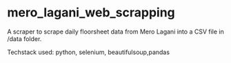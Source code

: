 # mero_lagani_web_scrapping

A scraper to scrape daily floorsheet data from Mero Lagani into a CSV file in /data folder.

Techstack used: python, selenium, beautifulsoup,pandas
